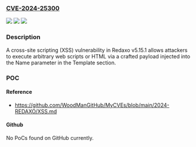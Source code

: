### [CVE-2024-25300](https://cve.mitre.org/cgi-bin/cvename.cgi?name=CVE-2024-25300)
![](https://img.shields.io/static/v1?label=Product&message=n%2Fa&color=blue)
![](https://img.shields.io/static/v1?label=Version&message=n%2Fa&color=blue)
![](https://img.shields.io/static/v1?label=Vulnerability&message=n%2Fa&color=brighgreen)

### Description

A cross-site scripting (XSS) vulnerability in Redaxo v5.15.1 allows attackers to execute arbitrary web scripts or HTML via a crafted payload injected into the Name parameter in the Template section.

### POC

#### Reference
- https://github.com/WoodManGitHub/MyCVEs/blob/main/2024-REDAXO/XSS.md

#### Github
No PoCs found on GitHub currently.

